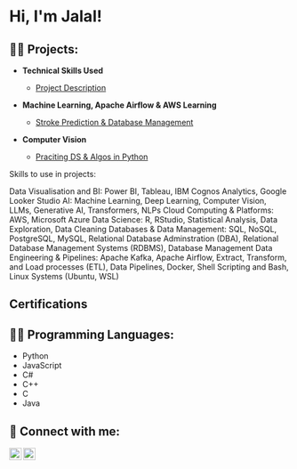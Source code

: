 <h1>Hi, I'm Jalal! </h1>

<h2>👨‍💻 Projects:</h2>

- <b> Technical Skills Used </b>
  - [Project Description](https://github.com/Knocknock-AI/ActiveDirectoryLab)

 - <b> Machine Learning, Apache Airflow & AWS Learning </b>
   - [Stroke Prediction & Database Management](https://github.com/joshmadakor1/Algorithms-Practice)

- <b> Computer Vision </b>
  - [Praciting DS & Algos in Python](https://github.com/joshmadakor1/Algorithms-Practice)

Skills to use in projects:

Data Visualisation and BI: Power BI, Tableau, IBM Cognos Analytics, Google Looker Studio
AI: Machine Learning, Deep Learning, Computer Vision, LLMs, Generative AI, Transformers, NLPs
Cloud Computing & Platforms: AWS, Microsoft Azure
Data Science: R, RStudio, Statistical Analysis, Data Exploration, Data Cleaning
Databases & Data Management: SQL, NoSQL, PostgreSQL, MySQL, Relational Database Adminstration (DBA), Relational Database Management Systems (RDBMS), Database Management
Data Engineering & Pipelines: Apache Kafka, Apache Airflow, Extract, Transform, and Load processes (ETL), Data Pipelines, Docker, Shell Scripting and Bash, Linux Systems (Ubuntu, WSL)


<h2>Certifications</h2>

<h2>👨‍💻 Programming Languages:</h2>
<ul>
  <li>Python</li>
  <li>JavaScript</li>
  <li>C#</li>
  <li>C++</li>
  <li>C</li>
  <li>Java</li>
</ul>



<h2> 🤳 Connect with me:</h2>

[<img align="left" alt="Jalal | LinkedIn" width="22px" src="https://cdn.jsdelivr.net/npm/simple-icons@v3/icons/linkedin.svg" />][linkedin]
[<img align="left" alt="Jalal | Email" width="22px" src="https://cdn.jsdelivr.net/npm/simple-icons@v3/icons/gmail.svg" />][email]

[email]: mailto:jkrayem68@gmail.com
[linkedin]: https://www.linkedin.com/in/jalal-k-62b486129/
